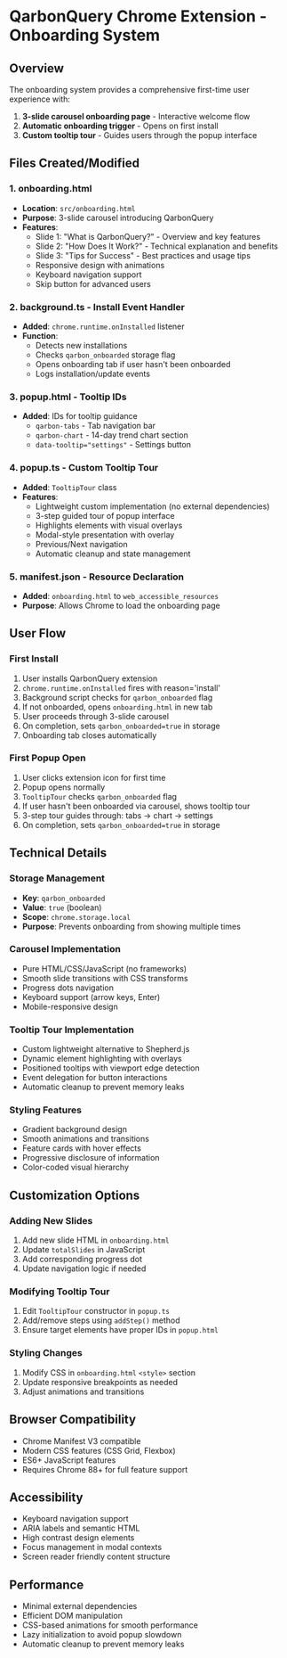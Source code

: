 # QarbonQuery Chrome Extension - Onboarding System

## Overview

The onboarding system provides a comprehensive first-time user experience with:

1. **3-slide carousel onboarding page** - Interactive welcome flow
2. **Automatic onboarding trigger** - Opens on first install
3. **Custom tooltip tour** - Guides users through the popup interface

## Files Created/Modified

### 1. onboarding.html

- **Location**: `src/onboarding.html`
- **Purpose**: 3-slide carousel introducing QarbonQuery
- **Features**:
  - Slide 1: "What is QarbonQuery?" - Overview and key features
  - Slide 2: "How Does It Work?" - Technical explanation and benefits
  - Slide 3: "Tips for Success" - Best practices and usage tips
  - Responsive design with animations
  - Keyboard navigation support
  - Skip button for advanced users

### 2. background.ts - Install Event Handler

- **Added**: `chrome.runtime.onInstalled` listener
- **Function**:
  - Detects new installations
  - Checks `qarbon_onboarded` storage flag
  - Opens onboarding tab if user hasn't been onboarded
  - Logs installation/update events

### 3. popup.html - Tooltip IDs

- **Added**: IDs for tooltip guidance
  - `qarbon-tabs` - Tab navigation bar
  - `qarbon-chart` - 14-day trend chart section
  - `data-tooltip="settings"` - Settings button

### 4. popup.ts - Custom Tooltip Tour

- **Added**: `TooltipTour` class
- **Features**:
  - Lightweight custom implementation (no external dependencies)
  - 3-step guided tour of popup interface
  - Highlights elements with visual overlays
  - Modal-style presentation with overlay
  - Previous/Next navigation
  - Automatic cleanup and state management

### 5. manifest.json - Resource Declaration

- **Added**: `onboarding.html` to `web_accessible_resources`
- **Purpose**: Allows Chrome to load the onboarding page

## User Flow

### First Install

1. User installs QarbonQuery extension
2. `chrome.runtime.onInstalled` fires with reason='install'
3. Background script checks for `qarbon_onboarded` flag
4. If not onboarded, opens `onboarding.html` in new tab
5. User proceeds through 3-slide carousel
6. On completion, sets `qarbon_onboarded=true` in storage
7. Onboarding tab closes automatically

### First Popup Open

1. User clicks extension icon for first time
2. Popup opens normally
3. `TooltipTour` checks `qarbon_onboarded` flag
4. If user hasn't been onboarded via carousel, shows tooltip tour
5. 3-step tour guides through: tabs → chart → settings
6. On completion, sets `qarbon_onboarded=true` in storage

## Technical Details

### Storage Management

- **Key**: `qarbon_onboarded`
- **Value**: `true` (boolean)
- **Scope**: `chrome.storage.local`
- **Purpose**: Prevents onboarding from showing multiple times

### Carousel Implementation

- Pure HTML/CSS/JavaScript (no frameworks)
- Smooth slide transitions with CSS transforms
- Progress dots navigation
- Keyboard support (arrow keys, Enter)
- Mobile-responsive design

### Tooltip Tour Implementation

- Custom lightweight alternative to Shepherd.js
- Dynamic element highlighting with overlays
- Positioned tooltips with viewport edge detection
- Event delegation for button interactions
- Automatic cleanup to prevent memory leaks

### Styling Features

- Gradient background design
- Smooth animations and transitions
- Feature cards with hover effects
- Progressive disclosure of information
- Color-coded visual hierarchy

## Customization Options

### Adding New Slides

1. Add new slide HTML in `onboarding.html`
2. Update `totalSlides` in JavaScript
3. Add corresponding progress dot
4. Update navigation logic if needed

### Modifying Tooltip Tour

1. Edit `TooltipTour` constructor in `popup.ts`
2. Add/remove steps using `addStep()` method
3. Ensure target elements have proper IDs in `popup.html`

### Styling Changes

1. Modify CSS in `onboarding.html` `<style>` section
2. Update responsive breakpoints as needed
3. Adjust animations and transitions

## Browser Compatibility

- Chrome Manifest V3 compatible
- Modern CSS features (CSS Grid, Flexbox)
- ES6+ JavaScript features
- Requires Chrome 88+ for full feature support

## Accessibility

- Keyboard navigation support
- ARIA labels and semantic HTML
- High contrast design elements
- Focus management in modal contexts
- Screen reader friendly content structure

## Performance

- Minimal external dependencies
- Efficient DOM manipulation
- CSS-based animations for smooth performance
- Lazy initialization to avoid popup slowdown
- Automatic cleanup to prevent memory leaks

